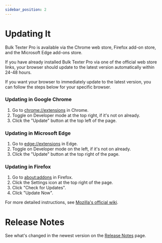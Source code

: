 ```yaml
---
sidebar_position: 2
---
```


# Updating It
Bulk Texter Pro is available via the Chrome web store, Firefox add-on store, and the Microsoft Edge add-ons store. 

If you have already installed Bulk Texter Pro via one of the official web store links, your browser should update to the latest version automatically within 24-48 hours. 

If you want your browser to immediately update to the latest version, you can follow the steps below for your specific browser.

### Updating in Google Chrome
1. Go to [chrome://extensions](chrome://extensions) in Chrome.
2. Toggle on Developer mode at the top right, if it's not on already.
3. Click the "Update" button at the top left of the page.

### Updating in Microsoft Edge
1. Go to [edge://extensions](edge://extensions) in Edge.
2. Toggle on Developer mode on the left, if it's not on already.
3. Click the "Update" button at the top right of the page.

### Updating in Firefox
1. Go to [about:addons](about:addons) in Firefox.
2. Click the Settings icon at the top right of the page.
3. Click "Check for Updates".
4. Click "Update Now".

For more detailed instructions, see [Mozilla's official wiki](https://support.mozilla.org/en-US/kb/re-enable-add-ons-disabled-when-updating).

# Release Notes
See what's changed in the newest version on the [Release Notes](/docs/release-notes/) page.
